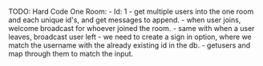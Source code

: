 TODO:
Hard Code One Room:
    - Id: 1
    - get multiple users into the one room and each unique id's, and get messages to append.
    - when user joins, welcome broadcast for whoever joined the room. 
        - same with when a user leaves, broadcast user left
    - we need to create a sign in option, where we match the username with the already existing id in the db. 
        - getusers and map through them to match the input. 
    
    

